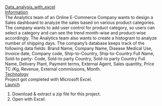 
<ins>Data_analysis_with_excel</ins><br>
<ins>Information</ins><br>
The Analytics team of an Online E-Commerce Company wants to design a Sales dashboard to analyze the sales based on various product categories. The company wants to add user control for product category, so users can select a category and can see the trend month-wise and product-wise accordingly. 
The Analytics team also wants to create a histogram to analyze number of shipping days.
The company’s database keeps track of the following data fields:
Brand Name, Company Name, Disease Medical Use, Invoice date, Company code, Ship-to-Country, Ship-to-Country Full Name, Sold-to party- Code, Sold-to party Country, Sold-to party Country Full Name, Delivery Plant,	Payment terms,	External Agent,	Sales quantity,	Price TC /Kg, Revenue, External commissions, Month.
<br>
<ins>Technology</ins><br>
Project got completed  with Microsoft Excel.<br>
<ins>Launch</ins><br>
1. Download & extract a zip file for this project.
2. Open with Excel.

